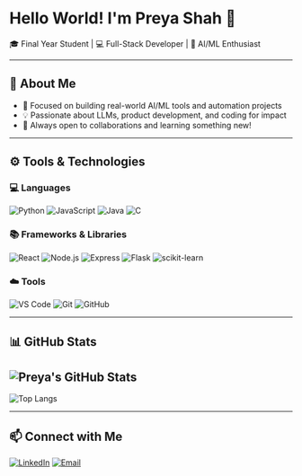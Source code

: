 # Hello World! I'm Preya Shah 👋

🎓 Final Year Student | 💻 Full-Stack Developer | 🤖 AI/ML Enthusiast


---

## 🧠 About Me
- 🎯 Focused on building real-world AI/ML tools and automation projects
- 💡 Passionate about LLMs, product development, and coding for impact
- 🚀 Always open to collaborations and learning something new!

---

## ⚙️ Tools & Technologies

### 💻 Languages
![Python](https://img.shields.io/badge/-Python-blue?style=flat-square&logo=python)
![JavaScript](https://img.shields.io/badge/-JavaScript-yellow?style=flat-square&logo=javascript)
![Java](https://img.shields.io/badge/-Java-red?style=flat-square&logo=java)
![C](https://img.shields.io/badge/-C-00599C?style=flat-square&logo=cplusplus)

### 📚 Frameworks & Libraries
![React](https://img.shields.io/badge/-React-61DAFB?style=flat-square&logo=react)
![Node.js](https://img.shields.io/badge/-Node.js-339933?style=flat-square&logo=node.js)
![Express](https://img.shields.io/badge/-Express-black?style=flat-square&logo=express)
![Flask](https://img.shields.io/badge/-Flask-white?style=flat-square&logo=flask)
![scikit-learn](https://img.shields.io/badge/-scikit--learn-orange?style=flat-square)

### ☁️ Tools
![VS Code](https://img.shields.io/badge/-VS%20Code-blue?style=flat-square&logo=visual-studio-code)
![Git](https://img.shields.io/badge/-Git-F05032?style=flat-square&logo=git)
![GitHub](https://img.shields.io/badge/-GitHub-181717?style=flat-square&logo=github)

---

## 📊 GitHub Stats

![Preya's GitHub Stats](https://github-readme-stats.vercel.app/api?username=preyashah7&show_icons=true&theme=radical)
---
![Top Langs](https://github-readme-stats.vercel.app/api/top-langs/?username=preyashah7&layout=compact&theme=radical)

---

## 📫 Connect with Me

[![LinkedIn](https://img.shields.io/badge/-LinkedIn-blue?style=flat-square&logo=linkedin)](https://www.linkedin.com/in/preya-shah-93992b284)
[![Email](https://img.shields.io/badge/-Email-red?style=flat-square&logo=gmail)](mailto:preyashah2512@email.com)

